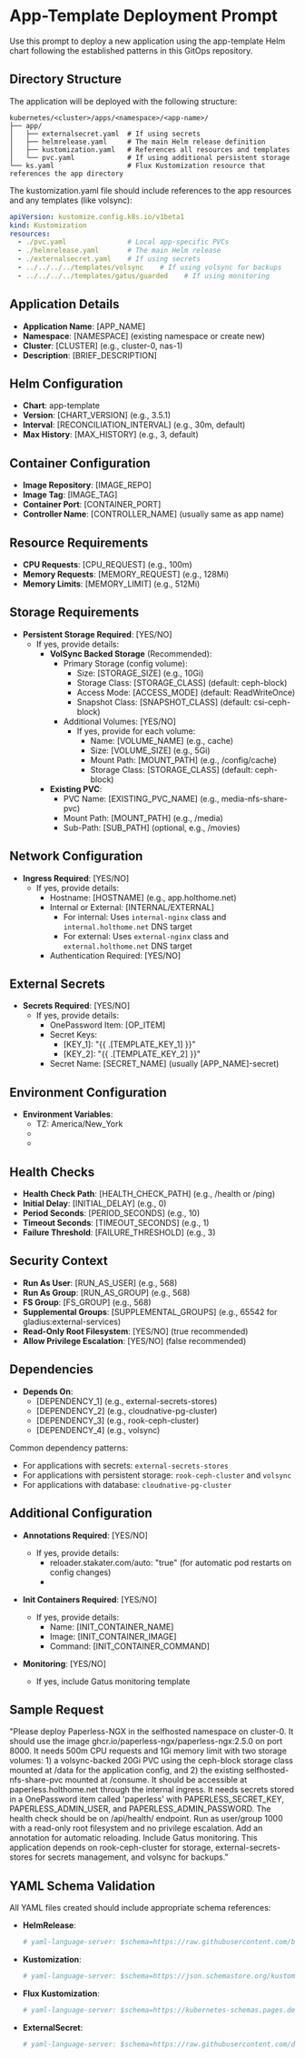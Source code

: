 # App-Template Deployment Prompt

Use this prompt to deploy a new application using the app-template Helm chart following the established patterns in this GitOps repository.

## Directory Structure

The application will be deployed with the following structure:
```
kubernetes/<cluster>/apps/<namespace>/<app-name>/
├── app/
│   ├── externalsecret.yaml  # If using secrets
│   ├── helmrelease.yaml     # The main Helm release definition
│   ├── kustomization.yaml   # References all resources and templates
│   └── pvc.yaml             # If using additional persistent storage
└── ks.yaml                  # Flux Kustomization resource that references the app directory
```

The kustomization.yaml file should include references to the app resources and any templates (like volsync):
```yaml
apiVersion: kustomize.config.k8s.io/v1beta1
kind: Kustomization
resources:
  - ./pvc.yaml               # Local app-specific PVCs 
  - ./helmrelease.yaml       # The main Helm release
  - ./externalsecret.yaml    # If using secrets
  - ../../../../templates/volsync    # If using volsync for backups
  - ../../../../templates/gatus/guarded    # If using monitoring
```

## Application Details

- **Application Name**: [APP_NAME]
- **Namespace**: [NAMESPACE] (existing namespace or create new)
- **Cluster**: [CLUSTER] (e.g., cluster-0, nas-1)
- **Description**: [BRIEF_DESCRIPTION]

## Helm Configuration

- **Chart**: app-template
- **Version**: [CHART_VERSION] (e.g., 3.5.1)
- **Interval**: [RECONCILIATION_INTERVAL] (e.g., 30m, default)
- **Max History**: [MAX_HISTORY] (e.g., 3, default)

## Container Configuration

- **Image Repository**: [IMAGE_REPO]
- **Image Tag**: [IMAGE_TAG]
- **Container Port**: [CONTAINER_PORT]
- **Controller Name**: [CONTROLLER_NAME] (usually same as app name)

## Resource Requirements

- **CPU Requests**: [CPU_REQUEST] (e.g., 100m)
- **Memory Requests**: [MEMORY_REQUEST] (e.g., 128Mi)
- **Memory Limits**: [MEMORY_LIMIT] (e.g., 512Mi)

## Storage Requirements

- **Persistent Storage Required**: [YES/NO]
  - If yes, provide details:
    - **VolSync Backed Storage** (Recommended):
      - Primary Storage (config volume):
        - Size: [STORAGE_SIZE] (e.g., 10Gi)
        - Storage Class: [STORAGE_CLASS] (default: ceph-block)
        - Access Mode: [ACCESS_MODE] (default: ReadWriteOnce)
        - Snapshot Class: [SNAPSHOT_CLASS] (default: csi-ceph-block)
      - Additional Volumes: [YES/NO]
        - If yes, provide for each volume:
          - Name: [VOLUME_NAME] (e.g., cache)
          - Size: [VOLUME_SIZE] (e.g., 5Gi)
          - Mount Path: [MOUNT_PATH] (e.g., /config/cache)
          - Storage Class: [STORAGE_CLASS] (default: ceph-block)
    - **Existing PVC**:
      - PVC Name: [EXISTING_PVC_NAME] (e.g., media-nfs-share-pvc)
      - Mount Path: [MOUNT_PATH] (e.g., /media)
      - Sub-Path: [SUB_PATH] (optional, e.g., /movies)

## Network Configuration

- **Ingress Required**: [YES/NO]
  - If yes, provide details:
    - Hostname: [HOSTNAME] (e.g., app.holthome.net)
    - Internal or External: [INTERNAL/EXTERNAL]
      - For internal: Uses `internal-nginx` class and `internal.holthome.net` DNS target
      - For external: Uses `external-nginx` class and `external.holthome.net` DNS target
    - Authentication Required: [YES/NO]

## External Secrets

- **Secrets Required**: [YES/NO]
  - If yes, provide details:
    - OnePassword Item: [OP_ITEM]
    - Secret Keys:
      - [KEY_1]: "{{ .[TEMPLATE_KEY_1] }}"
      - [KEY_2]: "{{ .[TEMPLATE_KEY_2] }}"
    - Secret Name: [SECRET_NAME] (usually [APP_NAME]-secret)

## Environment Configuration

- **Environment Variables**:
  - TZ: America/New_York
  - [ENV_VAR_1]: [VALUE_1]
  - [ENV_VAR_2]: [VALUE_2]

## Health Checks

- **Health Check Path**: [HEALTH_CHECK_PATH] (e.g., /health or /ping)
- **Initial Delay**: [INITIAL_DELAY] (e.g., 0)
- **Period Seconds**: [PERIOD_SECONDS] (e.g., 10)
- **Timeout Seconds**: [TIMEOUT_SECONDS] (e.g., 1)
- **Failure Threshold**: [FAILURE_THRESHOLD] (e.g., 3)

## Security Context

- **Run As User**: [RUN_AS_USER] (e.g., 568)
- **Run As Group**: [RUN_AS_GROUP] (e.g., 568)
- **FS Group**: [FS_GROUP] (e.g., 568)
- **Supplemental Groups**: [SUPPLEMENTAL_GROUPS] (e.g., 65542 for gladius:external-services)
- **Read-Only Root Filesystem**: [YES/NO] (true recommended)
- **Allow Privilege Escalation**: [YES/NO] (false recommended)

## Dependencies

- **Depends On**:
  - [DEPENDENCY_1] (e.g., external-secrets-stores)
  - [DEPENDENCY_2] (e.g., cloudnative-pg-cluster)
  - [DEPENDENCY_3] (e.g., rook-ceph-cluster)
  - [DEPENDENCY_4] (e.g., volsync)
  
Common dependency patterns:
- For applications with secrets: `external-secrets-stores`
- For applications with persistent storage: `rook-ceph-cluster` and `volsync`
- For applications with database: `cloudnative-pg-cluster`

## Additional Configuration

- **Annotations Required**: [YES/NO]
  - If yes, provide details:
    - reloader.stakater.com/auto: "true" (for automatic pod restarts on config changes)
    - [ANNOTATION_KEY_2]: [ANNOTATION_VALUE_2]

- **Init Containers Required**: [YES/NO]
  - If yes, provide details:
    - Name: [INIT_CONTAINER_NAME]
    - Image: [INIT_CONTAINER_IMAGE]
    - Command: [INIT_CONTAINER_COMMAND]

- **Monitoring**: [YES/NO]
  - If yes, include Gatus monitoring template

## Sample Request

"Please deploy Paperless-NGX in the selfhosted namespace on cluster-0. It should use the image ghcr.io/paperless-ngx/paperless-ngx:2.5.0 on port 8000. It needs 500m CPU requests and 1Gi memory limit with two storage volumes: 1) a volsync-backed 20Gi PVC using the ceph-block storage class mounted at /data for the application config, and 2) the existing selfhosted-nfs-share-pvc mounted at /consume. It should be accessible at paperless.holthome.net through the internal ingress. It needs secrets stored in a OnePassword item called 'paperless' with PAPERLESS_SECRET_KEY, PAPERLESS_ADMIN_USER, and PAPERLESS_ADMIN_PASSWORD. The health check should be on /api/health/ endpoint. Run as user/group 1000 with a read-only root filesystem and no privilege escalation. Add an annotation for automatic reloading. Include Gatus monitoring. This application depends on rook-ceph-cluster for storage, external-secrets-stores for secrets management, and volsync for backups."

## YAML Schema Validation

All YAML files created should include appropriate schema references:

- **HelmRelease**:
  ```yaml
  # yaml-language-server: $schema=https://raw.githubusercontent.com/bjw-s/helm-charts/main/charts/other/app-template/schemas/helmrelease-helm-v2.schema.json
  ```

- **Kustomization**:
  ```yaml
  # yaml-language-server: $schema=https://json.schemastore.org/kustomization
  ```

- **Flux Kustomization**:
  ```yaml
  # yaml-language-server: $schema=https://kubernetes-schemas.pages.dev/kustomize.toolkit.fluxcd.io/kustomization_v1.json
  ```

- **ExternalSecret**:
  ```yaml
  # yaml-language-server: $schema=https://raw.githubusercontent.com/datreeio/CRDs-catalog/main/external-secrets.io/externalsecret_v1beta1.json
  ```
